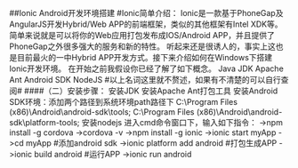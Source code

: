 ##Ionic Android开发环境搭建
	#Ionic简单介绍：
     	Ionic是一款基于PhoneGap及AngularJS开发Hybrid/Web APP的前端框架，类似的其他框架有Intel XDK等。
        简单来说就是可以将你的Web应用打包发布成IOS/Android APP，并且提供了PhoneGap之外很多强大的服务和新的特性。
        听起来还是很诱人的，事实上这也是目前最火的一中Hybrid APP开发方式。接下来介绍如何在Windows下搭建Ionic开发环境。
        在开始之前我假设你已经了解了如下概念。
                Java JDK 
                Apache Ant
                Android SDK
                NodeJS
        #以上名词这里就不赘述，如果有不清楚的可以自行查阅#
####（二）安装步骤：
	安装JDK
    安装Apache Ant打包工具
    安装Android SDK环境：添加两个路径到系统环境path路径下
    	 C:\Program Files (x86)\Android\android-sdk\tools;
         C:\Program Files (x86)\Android\android-sdk\platform-tools;
    安装nodejs
    进入cmd命令窗口下，输入如下指令：
    ->npm install -g cordova
    ->cordova -v
    ->npm install -g ionic
    ->ionic start myApp
    ->cd myApp
    #添加android sdk
    ->ionic platform add android
    #打包生成APP
    ->ionic build android
    #运行APP
    ->ionic run android